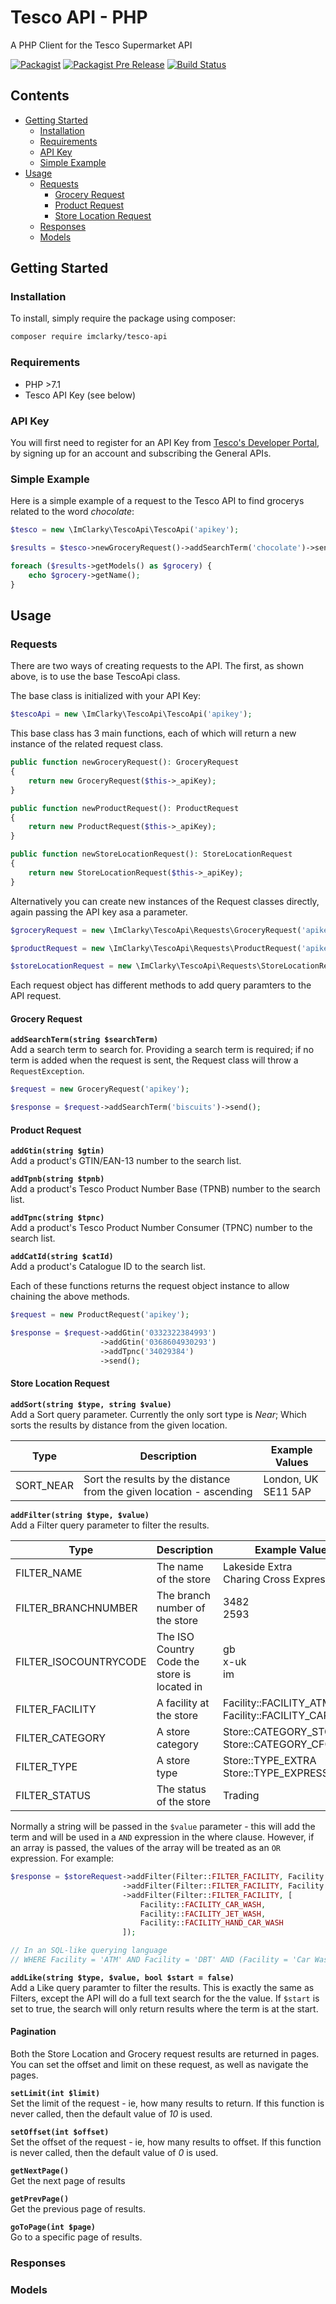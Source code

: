# Tesco API - PHP
A PHP Client for the Tesco Supermarket API

[![Packagist](https://img.shields.io/packagist/v/Imclarky/tesco-api.svg)](https://packagist.org/packages/imclarky/tesco-api)
[![Packagist Pre Release](https://img.shields.io/packagist/vpre/Imclarky/tesco-api.svg)](https://packagist.org/packages/imclarky/tesco-api)
[![Build Status](https://travis-ci.org/ImClarky/tesco-api-php.svg?branch=master)](https://travis-ci.org/ImClarky/tesco-api-php)

## Contents
- [Getting Started](#getting-started)
    - [Installation](#installation)
    - [Requirements](#requirements)
    - [API Key](#api-key)
    - [Simple Example](#simple-example)
- [Usage](#usage)
    - [Requests](#requests)
        - [Grocery Request](#grocery-request)
        - [Product Request](#product-request)
        - [Store Location Request](#store-location-request)
    - [Responses](#responses)
    - [Models](#models)

## Getting Started
### Installation
To install, simply require the package using composer:

```bash
composer require imclarky/tesco-api
```
### Requirements
- PHP >7.1
- Tesco API Key (see below)

### API Key
You will first need to register for an API Key from [Tesco's Developer Portal](https://devportal.tescolabs.com/), by signing up for an account and subscribing the General APIs.

### Simple Example
Here is a simple example of a request to the Tesco API to find grocerys related to the word _chocolate_:

```php
$tesco = new \ImClarky\TescoApi\TescoApi('apikey');

$results = $tesco->newGroceryRequest()->addSearchTerm('chocolate')->send();

foreach ($results->getModels() as $grocery) {
    echo $grocery->getName();
}
```

## Usage
### Requests
There are two ways of creating requests to the API. The first, as shown above, is to use the base TescoApi class.

The base class is initialized with your API Key:

```php
$tescoApi = new \ImClarky\TescoApi\TescoApi('apikey');
```


This base class has 3 main functions, each of which will return a new instance of the related request class.

```php
public function newGroceryRequest(): GroceryRequest
{
    return new GroceryRequest($this->_apiKey);
}

public function newProductRequest(): ProductRequest
{
    return new ProductRequest($this->_apiKey);
}

public function newStoreLocationRequest(): StoreLocationRequest
{
    return new StoreLocationRequest($this->_apiKey);
}
```

Alternatively you can create new instances of the Request classes directly, again passing the API key asa a parameter.

```php
$groceryRequest = new \ImClarky\TescoApi\Requests\GroceryRequest('apikey');

$productRequest = new \ImClarky\TescoApi\Requests\ProductRequest('apikey');

$storeLocationRequest = new \ImClarky\TescoApi\Requests\StoreLocationRequest('apikey');
```

Each request object has different methods to add query paramters to the API request.

#### Grocery Request
**`addSearchTerm(string $searchTerm)`**<br>
Add a search term to search for. Providing a search term is required; if no term is added when the request is sent, the Request class will throw a `RequestException`.

```php
$request = new GroceryRequest('apikey');

$response = $request->addSearchTerm('biscuits')->send();
```

#### Product Request
**`addGtin(string $gtin)`**<br>
Add a product's GTIN/EAN-13 number to the search list.

**`addTpnb(string $tpnb)`**<br>
Add a product's Tesco Product Number Base (TPNB) number to the search list.

**`addTpnc(string $tpnc)`**<br>
Add a product's Tesco Product Number Consumer (TPNC) number to the search list.

**`addCatId(string $catId)`**<br>
Add a product's Catalogue ID to the search list.

Each of these functions returns the request object instance to allow chaining the above methods.

```php
$request = new ProductRequest('apikey');

$response = $request->addGtin('0332322384993')
                    ->addGtin('0368604930293')
                    ->addTpnc('34029384')
                    ->send();
```

#### Store Location Request
**`addSort(string $type, string $value)`**<br>
Add a Sort query parameter. Currently the only sort type is _Near_; Which sorts the results by distance from the given location.

| Type | Description | Example Values |
| ---- | ---- | ---- |
| SORT_NEAR | Sort the results by the distance from the given location - ascending | London, UK<br>SE11 5AP |

**`addFilter(string $type, $value)`**<br>
Add a Filter query parameter to filter the results.

| Type | Description | Example Values |
| ---- | ---- | ---- |
| FILTER_NAME | The name of the store | Lakeside Extra<br>Charing Cross Express |
| FILTER_BRANCHNUMBER | The branch number of the store | 3482<br>2593 |
| FILTER_ISOCOUNTRYCODE | The ISO Country Code the store is located in | gb<br>x-uk<br>im |
| FILTER_FACILITY | A facility at the store | Facility::FACILITY_ATM<br>Facility::FACILITY_CAR_WASH |
| FILTER_CATEGORY | A store category | Store::CATEGORY_STORE<br>Store::CATEGORY_CFC |
| FILTER_TYPE | A store type | Store::TYPE_EXTRA<br>Store::TYPE_EXPRESS |
| FILTER_STATUS | The status of the store | Trading |

Normally a string will be passed in the `$value` parameter - this will add the term and will be used in a `AND` expression in the where clause. However, if an array is passed, the values of the array will be treated as an `OR` expression. For example:

```php
$response = $storeRequest->addFilter(Filter::FILTER_FACILITY, Facility::FACILITY_ATM)
                         ->addFilter(Filter::FILTER_FACILITY, Facility::FACILITY_DBT)
                         ->addFilter(Filter::FILTER_FACILITY, [
                             Facility::FACILITY_CAR_WASH,
                             Facility::FACILITY_JET_WASH,
                             Facility::FACILITY_HAND_CAR_WASH
                         ]);

// In an SQL-like querying language
// WHERE Facility = 'ATM' AND Facility = 'DBT' AND (Facility = 'Car Wash' OR Facility = 'Jet Wash' OR Facility = 'Hand Car Wash')
```

**`addLike(string $type, $value, bool $start = false)`**<br>
Add a Like query paramter to filter the results. This is exactly the same as Filters, except the API will do a full text search for the the value. If `$start` is set to true, the search will only return results where the term is at the start.

#### Pagination
Both the Store Location and Grocery request results are returned in pages. You can set the offset and limit on these request, as well as navigate the pages.

**`setLimit(int $limit)`**<br>
Set the limit of the request - ie, how many results to return. If this function is never called, then the default value of *10* is used.

**`setOffset(int $offset)`**<br>
Set the offset of the request - ie, how many results to offset. If this function is never called, then the default value of *0* is used.

**`getNextPage()`**<br>
Get the next page of results

**`getPrevPage()`**<br>
Get the previous page of results.

**`goToPage(int $page)`**<br>
Go to a specific page of results.

### Responses

### Models
